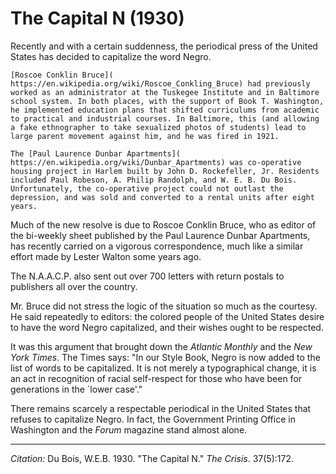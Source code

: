 <!--
title:   The Capital N
author:  Du Bois, W.E.B.
journal: The Crisis
year:    1930
volume:  37
issue:   5
pages:   172
-->
# The Capital N (1930)

Recently and with a certain suddenness, the periodical press of the United States has decided to capitalize the word Negro.

```{margin}
[Roscoe Conklin Bruce]( https://en.wikipedia.org/wiki/Roscoe_Conkling_Bruce) had previously worked as an administrator at the Tuskegee Institute and in Baltimore school system. In both places, with the support of Book T. Washington, he implemented education plans that shifted curriculums from academic to practical and industrial courses. In Baltimore, this (and allowing a fake ethnographer to take sexualized photos of students) lead to large parent movement against him, and he was fired in 1921.

The [Paul Laurence Dunbar Apartments]( https://en.wikipedia.org/wiki/Dunbar_Apartments) was co-operative housing project in Harlem built by John D. Rockefeller, Jr. Residents included Paul Robeson, A. Philip Randolph, and W. E. B. Du Bois. Unfortunately, the co-operative project could not outlast the depression, and was sold and converted to a rental units after eight years.
```

Much of the new resolve is due to Roscoe Conklin Bruce, who as editor of the bi-weekly sheet published by the Paul Laurence Dunbar Apartments, has recently carried on a vigorous correspondence, much like a similar effort made by Lester Walton some years ago.

The N.A.A.C.P. also sent out over 700 letters with return postals to publishers all over the country.

Mr. Bruce did not stress the logic of the situation so much as the courtesy. He said repeatedly to editors: the colored people of the United States desire to have the word Negro capitalized, and their wishes ought to be respected.

It was this argument that brought down the *Atlantic Monthly* and the *New York Times*. The Times says: "In our Style Book, Negro is now added to the list of words to be capitalized. It is not merely a typographical change, it is an act in recognition of racial self-respect for those who have been for generations in the `lower case'."

There remains scarcely a respectable periodical in the United States that refuses to capitalize Negro. In fact, the Government Printing Office in Washington and the *Forum* magazine stand almost alone.

______________
*Citation:* Du Bois, W.E.B. 1930. "The Capital N." *The Crisis*. 37(5):172.